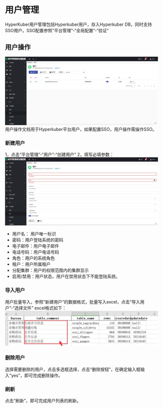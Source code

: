 # 用户管理

HyperKuber用户管理包括Hyperkuber用户，存入Hyperkuber DB，同时支持SSO用户。SSO配置参照“平台管理”-“全局配置”-“验证”

## 用户操作
![Minion](../../assets/images/user/list.jpg)
用户操作文档用于Hyperkuber平台用户，如果配置SSO，用户操作需操作SSO。
### 新建用户
1，点击“平台管理”-“用户”-“创建用户”
2，填写必填参数：
![Minion](../../assets/images/user/create.jpg)
* 用户名： 用户唯一标识
* 密码：用户登陆系统的密码
* 电子邮件：用户电子邮件
* 电话号码：用户电话号码
* 角色：用户的系统角色
* 租户：用户所属租户
* 分配集群：用户的权限范围内的集群显示
* 启用/禁用：用户状态，用户在禁用状态下不能登陆系统。

### 导入用户
用户批量导入，参照“新建用户”的数据格式，批量写入excel，点击“导入用户”-“选择文件”
excel格式如下：
![Minion](../../assets/images/user/excel.jpg)

### 删除用户
选择需要删除的用户，点击多选框选择，点击“删除按钮”，在确定输入框输入“yes”，即可完成删除操作。

### 刷新
点击“刷新”，即可完成用户列表的刷新。
